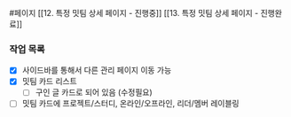 #페이지 
[[12. 특정 밋팀 상세 페이지 - 진행중]]
[[13. 특정 밋팀 상세 페이지 - 진행완료]]


### 작업 목록
* [x] 사이드바를 통해서 다른 관리 페이지 이동 가능
* [x] 밋팀 카드 리스트
	* [ ] 구인 글 카드로 되어 있음 (수정필요)
* [ ] 밋팀 카드에 프로젝트/스터디, 온라인/오프라인, 리더/멤버 레이블링
